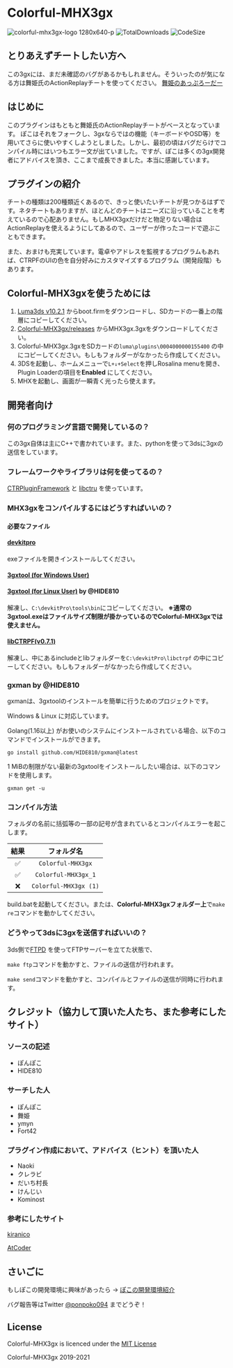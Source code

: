 # Colorful-MHX3gx

![colorful-mhx3gx-logo 1280x640-p](https://user-images.githubusercontent.com/46832957/142984867-329de07d-47a5-4a1d-8ca4-634eedf1ddd8.png)
![TotalDownloads](https://img.shields.io/github/downloads/ponpoko094/Colorful-MHX3gx/total)
![CodeSize](https://img.shields.io/github/languages/code-size/ponpoko094/Colorful-MHX3gx)

## とりあえずチートしたい方へ

この3gxには、まだ未確認のバグがあるかもしれません。そういったのが気になる方は舞姫氏のActionReplayチートを使ってください。
[舞姫のあっぷろーだー](https://ux.getuploader.com/1456723/download/9)

## はじめに

このプラグインはもともと舞姫氏のActionReplayチートがベースとなっています。
ぽこはそれをフォークし、3gxならではの機能（キーボードやOSD等）を用いてさらに使いやすくしようとしました。しかし、最初の頃はバグだらけでコンパイル時にはいつもエラー文が出ていました。ですが、ぽこは多くの3gx開発者にアドバイスを頂き、ここまで成長できました。本当に感謝しています。

## プラグインの紹介

チートの種類は200種類近くあるので、きっと使いたいチートが見つかるはずです。ネタチートもありますが、ほとんどのチートはニーズに沿っていることを考えているので心配ありません。もしMHX3gxだけだと物足りない場合はActionReplayを使えるようにしてあるので、ユーザーが作ったコードで遊ぶこともできます。

また、おまけも充実しています。電卓やアドレスを監視するプログラムもあれば、CTRPFのUIの色を自分好みにカスタマイズするプログラム（開発段階）もあります。

## Colorful-MHX3gxを使うためには

1. [Luma3ds v10.2.1](https://github.com/Nanquitas/Luma3DS/releases/tag/v10.2.1)
   からboot.firmをダウンロードし、SDカードの一番上の階層にコピーしてください。
2. [Colorful-MHX3gx/releases](https://github.com/ponpoko094/Colorful-MHX3gx/releases)
   からMHX3gx.3gxをダウンロードしてください。
3. Colorful-MHX3gx.3gxをSDカードの`luma\plugins\0004000000155400`
   の中にコピーしてください。もしもフォルダーがなかったら作成してください。
4. 3DSを起動し、ホームメニューで`L+↓+Select`を押しRosalina menuを開き、Plugin Loaderの項目を**Enabled**
   にしてください。
5. MHXを起動し、画面が一瞬青く光ったら使えます。

## 開発者向け

### 何のプログラミング言語で開発しているの？

この3gx自体は主にC++で書かれています。また、pythonを使って3dsに3gxの送信をしています。

### フレームワークやライブラリは何を使ってるの？

[CTRPluginFramework](https://github.com/mariohackandglitch/CTRPluginFramework-BlankTemplate)
と
[libctru](https://github.com/devkitPro/libctru) を使っています。

### MHX3gxをコンパイルするにはどうすればいいの？

#### 必要なファイル

#### [devkitpro](https://github.com/devkitPro/installer/releases/latest)

exeファイルを開きインストールしてください。

#### [3gxtool (for Windows User)](https://cdn.discordapp.com/attachments/895927933724688387/896335750898020352/patched3gxtool.7z)

#### [3gxtool (for Linux User)](https://cdn.discordapp.com/attachments/479233444249862174/908696881297760296/3gxtool) by @HIDE810

解凍し、`C:\devkitPro\tools\bin`にコピーしてください。
**※通常の3gxtool.exeはファイルサイズ制限が掛かっているのでColorful-MHX3gxでは使えません。**

#### [libCTRPF(v0.7.1)](https://cdn.discordapp.com/attachments/895927933724688387/896385805214449684/libctrpf-0.7.1-4bd18725.7z)

解凍し、中にあるincludeとlibフォルダーを`C:\devkitPro\libctrpf`
の中にコピーしてください。もしもフォルダーがなかったら作成してください。

### gxman by @HIDE810
gxmanは、3gxtoolのインストールを簡単に行うためのプロジェクトです。

Windows & Linux に対応しています。

Golang(1.16以上) がお使いのシステムにインストールされている場合、以下のコマンドでインストールができます。

```
go install github.com/HIDE810/gxman@latest
```

1 MiBの制限がない最新の3gxtoolをインストールしたい場合は、以下のコマンドを使用します。

```
gxman get -u
```

### コンパイル方法

フォルダの名前に括弧等の一部の記号が含まれているとコンパイルエラーを起こします。

|結果|フォルダ名|
|:---:|:---:|
|✅|`Colorful-MHX3gx`|
|✅|`Colorful-MHX3gx_1`|
|❌|`Colorful-MHX3gx (1)`|

build.batを起動してください。または、**Colorful-MHX3gxフォルダー上**で`make re`コマンドを動かしてください。

### どうやって3dsに3gxを送信すればいいの？

3ds側で[FTPD](https://github.com/mtheall/ftpd/releases/latest) を使ってFTPサーバーを立てた状態で、

`make ftp`コマンドを動かすと、ファイルの送信が行われます。

`make send`コマンドを動かすと、コンパイルとファイルの送信が同時に行われます。

## クレジット（協力して頂いた人たち、また参考にしたサイト）

### ソースの記述

- ぽんぽこ
- HIDE810

### サーチした人

- ぽんぽこ
- 舞姫
- ymyn
- Fort42

### プラグイン作成において、アドバイス（ヒント）を頂いた人

- Naoki
- クレラビ
- だいち村長
- けんじい
- Kominost

### 参考にしたサイト

[kiranico](http://mhgen.kiranico.com/)

[AtCoder](https://atcoder.jp/contests/APG4b)

## さいごに

もしぽこの開発環境に興味があったら
→ [ぽこの開発環境紹介](https://gist.github.com/ponpoko094/586fd8a17122d8fd1f028211f2465144)

バグ報告等はTwitter [@ponpoko094](https://twitter.com/ponpoko094) までどうぞ！

## License

Colorful-MHX3gx is licenced under the [MIT License](https://github.com/ponpoko094/Colorful-MHX3gx/blob/master/LICENSE)

Colorful-MHX3gx 2019-2021
